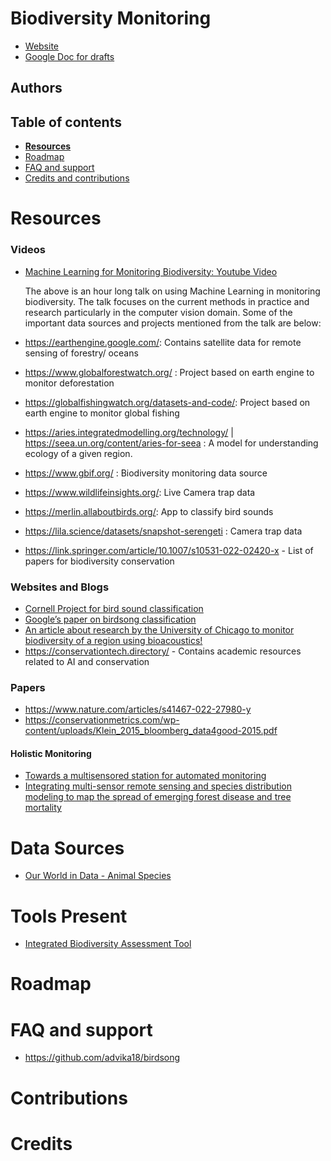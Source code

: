 # **Biodiversity Monitoring** 

* [Website](https://advika18.github.io/biodiversity-monitoring)
* [Google Doc for drafts](https://docs.google.com/document/d/1wllAIWvykxWAXd8Do_8tTl_uuy-tEECO3m4AX5Cj9xk/edit?usp=sharing)

## Authors

## Table of contents

- [**Resources**](#resources)
- [Roadmap](#roadmap)
- [FAQ and support](#faq-and-support)
- [Credits and contributions](#credits)

# Resources

### Videos
* [Machine Learning for Monitoring Biodiversity: Youtube Video](https://www.youtube.com/watch?v=PpdNGjOtC20)

	The above is an hour long talk on using Machine Learning in monitoring biodiversity. The talk focuses on the current methods in practice and research particularly in the computer vision domain. Some of the important data sources and projects mentioned from the talk are below:

* https://earthengine.google.com/: Contains satellite data for remote sensing of forestry/ oceans
* https://www.globalforestwatch.org/ : Project based on earth engine to monitor deforestation
* https://globalfishingwatch.org/datasets-and-code/: Project based on earth engine to monitor global fishing
* https://aries.integratedmodelling.org/technology/  | https://seea.un.org/content/aries-for-seea : A model for understanding ecology of a given region. 
* https://www.gbif.org/ : Biodiversity monitoring data source
* https://www.wildlifeinsights.org/:  Live Camera trap data
* https://merlin.allaboutbirds.org/: App to classify bird sounds
* https://lila.science/datasets/snapshot-serengeti : Camera trap data
* https://link.springer.com/article/10.1007/s10531-022-02420-x - List of papers for biodiversity conservation

### Websites and Blogs								
* [Cornell Project for bird sound classification](https://birdnet.cornell.edu/)
* [Google’s paper on birdsong classification](https://ai.googleblog.com/2022/01/separating-birdsong-in-wild-for.html)
*  [An article about research by the University of Chicago to monitor biodiversity of a region using bioacoustics!](https://phys.org/news/2021-11-ai-species-biodiversity.html)
* https://conservationtech.directory/ - Contains academic resources related to AI and conservation

	
### Papers
* https://www.nature.com/articles/s41467-022-27980-y
* https://conservationmetrics.com/wp-content/uploads/Klein_2015_bloomberg_data4good-2015.pdf
#### Holistic Monitoring
* [Towards a multisensored station for automated monitoring](https://www.sciencedirect.com/science/article/pii/S1439179122000032)
* [Integrating multi-sensor remote sensing and species distribution modeling to
map the spread of emerging forest disease and tree mortality](https://www.fs.fed.us/psw/publications/efh/psw_2019_he001.pdf)

# Data Sources
* [Our World in Data - Animal Species](https://ourworldindata.org/biodiversity)


# Tools Present
* [Integrated Biodiversity Assessment Tool](https://www.ibat-alliance.org/)


# Roadmap


# FAQ and support
* https://github.com/advika18/birdsong


# Contributions



# Credits

